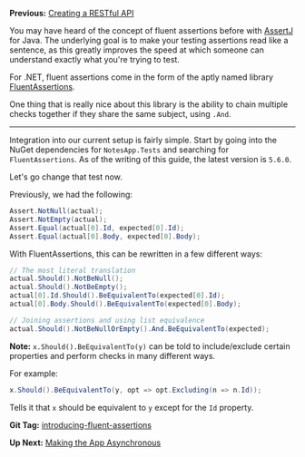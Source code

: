 **Previous:** [Creating a RESTful API](../Creating-a-RESTful-API)

You may have heard of the concept of fluent assertions before with [AssertJ](http://joel-costigliola.github.io/assertj/) for Java. The underlying goal is to make your testing assertions read like a sentence, as this greatly improves the speed at which someone can understand exactly what you're trying to test.

For .NET, fluent assertions come in the form of the aptly named library [FluentAssertions](https://fluentassertions.com/documentation/).

One thing that is really nice about this library is the ability to chain multiple checks together if they share the same subject, using `.And`.

***

Integration into our current setup is fairly simple. Start by going into the NuGet dependencies for `NotesApp.Tests` and searching for `FluentAssertions`. As of the writing of this guide, the latest version is `5.6.0`.

Let's go change that test now.

Previously, we had the following:
```c#
Assert.NotNull(actual);
Assert.NotEmpty(actual);
Assert.Equal(actual[0].Id, expected[0].Id);
Assert.Equal(actual[0].Body, expected[0].Body);
```

With FluentAssertions, this can be rewritten in a few different ways:
```c#
// The most literal translation
actual.Should().NotBeNull();
actual.Should().NotBeEmpty();
actual[0].Id.Should().BeEquivalentTo(expected[0].Id);
actual[0].Body.Should().BeEquivalentTo(expected[0].Body);

// Joining assertions and using list equivalence
actual.Should().NotBeNullOrEmpty().And.BeEquivalentTo(expected);
```

**Note:** `x.Should().BeEquivalentTo(y)` can be told to include/exclude certain properties and perform checks in many different ways.

For example:
```c#
x.Should().BeEquivalentTo(y, opt => opt.Excluding(n => n.Id));
```
Tells it that `x` should be equivalent to `y` except for the `Id` property.

**Git Tag:** [introducing-fluent-assertions](https://github.com/xtreme-steve-elliott/NotesApp/tree/introducing-fluent-assertions)

**Up Next:** [Making the App Asynchronous](../Making-the-App-Asynchronous)
